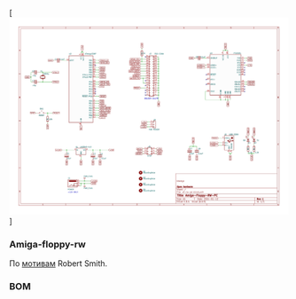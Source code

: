 [![Схема]]

### Amiga-floppy-rw

По [мотивам](https://amiga.robsmithdev.co.uk/) Robert Smith.

### BOM

 
[Схема]: Схема.png
[PCB]: PCB.png
[3D-PCB]: 3D-pcb.png